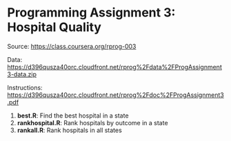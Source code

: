 # Programming Assignment 3: Hospital Quality
Source: https://class.coursera.org/rprog-003

Data: https://d396qusza40orc.cloudfront.net/rprog%2Fdata%2FProgAssignment3-data.zip

Instructions: https://d396qusza40orc.cloudfront.net/rprog%2Fdoc%2FProgAssignment3.pdf

1. **best.R**: Find the best hospital in a state
2. **rankhospital.R**: Rank hospitals by outcome in a state
3. **rankall.R**: Rank hospitals in all states
